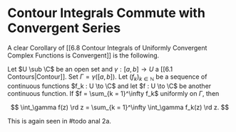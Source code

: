 # Contour Integrals Commute with Convergent Series

A clear Corollary of [[6.8 Contour Integrals of Uniformly Convergent Complex Functions is Convergent]] is the following.

Let $U \sub \C$ be an open set and $\gamma : [a, b] \to U$ a [[6.1 Contours|Contour]]. Set $\Gamma = \gamma([a, b])$. Let $(f_k)_{k \in \mathbb{N}}$ be a sequence of continuous functions $f_k : U \to \C$ and let $f : U \to \C$ be another continuous function. If $f = \sum_{k = 1}^\infty f_k$ uniformly on $\Gamma$, then

$$
\int_\gamma f(z) \rd z
= \sum_{k = 1}^\infty \int_\gamma f_k(z) \rd z.
$$

This is again seen in #todo anal 2a.